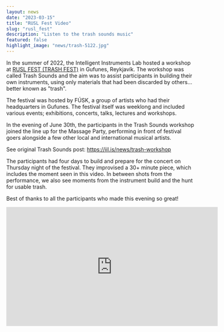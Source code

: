 ```yaml
---
layout: news
date: "2023-03-15"
title: "RUSL Fest Video"
slug: "rusl_fest"
description: "Listen to the trash sounds music"
featured: false
highlight_image: "news/trash-5122.jpg"
---
```


<script> import CaptionedImage from "../../components/Images/CaptionedImage.svelte" </script>

In the summer of 2022, the Intelligent Instruments Lab hosted a workshop at <a href="https://ruslfest.is/Home">RUSL FEST (TRASH FEST)</a> in Gufunes, Reykjavík. The workshop was called Trash Sounds and the aim was to assist participants in building their own instruments, using only materials that had been discarded by others... better known as "trash".

<CaptionedImage
  src="news/trash-5122.jpg"
  alt="A group of people standing outside an industrial looking building."
  caption="RUSL Festival hosts Elín Margot and Llama-Sea welcome the group to the Frog building on the first day of the Trash Sound workshop"/>

The festival was hosted by FÚSK, a group of artists who had their headquarters in Gufunes. The festival itself was weeklong and included various events; exhibitions, concerts, talks, lectures and workshops. 

<CaptionedImage
  src="news/trash-5143.jpg"
  alt="People sitting in a workshop space."
  caption="Everyone introduced themselves and got to know each other"/>

In the evening of June 30th, the participants in the Trash Sounds workshop joined the line up for the Massage Party, performing in front of festival goers alongside a few other local and international musical artists.

See original Trash Sounds post: https://iil.is/news/trash-workshop

<CaptionedImage
  src="news/trash-5132.jpg"
  alt="Three people sitting by a table."
  caption="Participants getting ready to go out hunting for trash"/>

The participants had four days to build and prepare for the concert on Thursday night of the festival. They improvised a 30+ minute piece, which includes the moment seen in this video. In between shots from the performance, we also see moments from the instrument build and the hunt for usable trash.

Best of thanks to all the participants who made this evening so great!

<iframe width="560" height="315" src="https://www.youtube.com/embed/jkE-5VO8X00" title="YouTube video player" frameborder="0" allow="accelerometer; autoplay; clipboard-write; encrypted-media; gyroscope; picture-in-picture; web-share" allowfullscreen></iframe>
